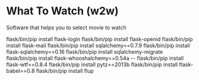 # What To Watch (w2w)
Software that helps you to select movie to watch

flask/bin/pip install flask-login
flask/bin/pip install flask-openid
flask/bin/pip install flask-mail
flask/bin/pip install sqlalchemy==0.7.9
flask/bin/pip install flask-sqlalchemy==0.16
flask/bin/pip install sqlalchemy-migrate
flask/bin/pip install flask-whooshalchemy==0.54a
-- flask/bin/pip install flask-wtf==0.8.4
flask/bin/pip install pytz==2013b
flask/bin/pip install flask-babel==0.8
flask/bin/pip install flup